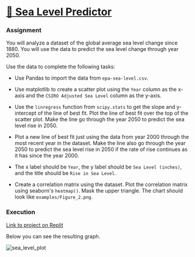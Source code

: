 # [🌊 Sea Level Predictor](https://www.freecodecamp.org/learn/data-analysis-with-python/data-analysis-with-python-projects/sea-level-predictor)

### Assignment

You will analyze a dataset of the global average sea level change since 1880. You will use the data to predict the sea level change through year 2050.

Use the data to complete the following tasks:

* Use Pandas to import the data from ```epa-sea-level.csv```.
* Use matplotlib to create a scatter plot using the ```Year``` column as the x-axis and the ```CSIRO Adjusted Sea Level``` column as the y-axis.
* Use the ```linregress``` function from ```scipy.stats``` to get the slope and y-intercept of the line of best fit. Plot the line of best fit over the top of the scatter plot. Make the line go through the year 2050 to predict the sea level rise in 2050.
* Plot a new line of best fit just using the data from year 2000 through the most recent year in the dataset. Make the line also go through the year 2050 to predict the sea level rise in 2050 if the rate of rise continues as it has since the year 2000.
* The x label should be ```Year```, the y label should be ```Sea Level (inches)```, and the title should be ```Rise in Sea Level```.


* Create a correlation matrix using the dataset. Plot the correlation matrix using seaborn's ```heatmap()```. Mask the upper triangle. The chart should look like ```examples/Figure_2.png```.

### Execution
       
[Link to project on Replit](https://replit.com/@MariaSylwiaR/sea-level-predictor)

Below you can see the resulting graph.

![sea_level_plot](https://user-images.githubusercontent.com/128125991/234953726-86acb6de-6094-4f77-ae43-58c1ff83ee6f.png)
